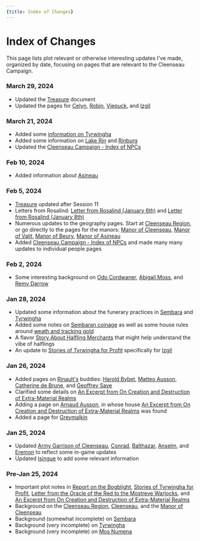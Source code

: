 ```yaml
---
{title: Index of Changes}
---
```

# Index of Changes
This page lists plot relevant or otherwise interesting updates I've made, organized by date, focusing on pages that are relevant to the Cleenseau Campaign. 

### March 29, 2024
* Updated the [Treasure](<treasure/treasure.md>) document
* Updated the pages for [Celyn](<../../people/pcs/cleenseau/celyn.md>), [Robin](<../../people/pcs/cleenseau/robin-of-abenfyrd.md>), [Viepuck](<../../people/pcs/cleenseau/viepuck.md>), and [Izgil](<../../people/pcs/cleenseau/izgil-moonseeker.md>)
### March 21, 2024
* Added some [information on Tyrwingha](<../../gazetteer/greater-sembara/tyrwingha/political-organization-of-tyrwingha.md>)
* Added some information on [Lake Rin](<../../gazetteer/greater-sembara/sembara/barony-of-aveil/lake-rin.md>) and [Rinburg](<../../gazetteer/greater-sembara/sembara/barony-of-aveil/rinburg.md>)
* Updated the [Cleenseau Campaign - Index of NPCs](<./cleenseau-campaign-index-of-npcs.md>)
### Feb 10, 2024
* Added information about [Asineau](<../../gazetteer/greater-sembara/sembara/barony-of-aveil/cleenseau-region/asineau.md>)
### Feb 5, 2024
* [Treasure](<treasure/treasure.md>) updated after Session 11
* Letters from Rosalind: [Letter from Rosalind (January 6th)](<letters-and-stories/letter-from-rosalind-january-6th.md>)  and [Letter from Rosalind (January 8th)](<letters-and-stories/letter-from-rosalind-january-8th.md>)
* Numerous updates to the geography pages. Start at [Cleenseau Region](<../../gazetteer/greater-sembara/sembara/barony-of-aveil/cleenseau-region/cleenseau-region.md>), or go directly to the pages for the manors: [Manor of Cleenseau](<../../gazetteer/greater-sembara/sembara/barony-of-aveil/cleenseau-region/manor-of-cleenseau.md>), [Manor of Valit](<../../gazetteer/greater-sembara/sembara/barony-of-aveil/cleenseau-region/manor-of-valit.md>), [Manor of Beury](<../../gazetteer/greater-sembara/sembara/barony-of-aveil/cleenseau-region/manor-of-beury.md>), [Manor of Asineau](<../../gazetteer/greater-sembara/sembara/barony-of-aveil/cleenseau-region/manor-of-asineau.md>)
* Added [Cleenseau Campaign - Index of NPCs](<./cleenseau-campaign-index-of-npcs.md>) and made many many updates to individual people pages
### Feb 2, 2024
* Some interesting background on [Odo Cordwaner](<../../people/sembarans/odo-cordwaner.md>), [Abigail Moss](<../../people/sembarans/abigail-moss.md>), and [Remy Darrow](<../../people/sembarans/remy-darrow.md>)
### Jan 28, 2024
* Updated some information about the funerary practices in [Sembara](<../../cosmology/religions/mos-numena/sembaran-funerary-traditions.md>) and [Tyrwingha](<../../cosmology/religions/mos-numena/tyrwinghan-funerary-traditions.md>)
* Added some notes on [Sembaran coinage](<../../gazetteer/greater-sembara/sembara/coinage-of-sembara.md>) as well as some house rules around [weath and tracking gold](<mechanics/house-rules.md#wealth-and-gold>)
* A flavor [Story About Halfling Merchants](<../../primary-sources/story-about-halfling-merchants.md>) that might help understand the vibe of halflings
* An update to [Stories of Tyrwingha for Profit](<letters-and-stories/stories-of-tyrwingha-for-profit.md>) specifically for [Izgil](<../../people/pcs/cleenseau/izgil-moonseeker.md>)
### Jan 26, 2024
* Added pages on [Rinault's](<../../people/sembarans/rinault-essford.md>) buddies: [Harold Bybet](<../../people/sembarans/harold-bybet.md>), [Matteo Ausson](<../../people/sembarans/matteo-ausson.md>), [Catherine de Brune](<../../people/sembarans/catherine-de-brune.md>), and [Geoffrey Save](<../../people/sembarans/geoffrey-save.md>)
* Clarified some details on [An Excerpt from On Creation and Destruction of Extra-Material Realms](<letters-and-stories/an-excerpt-from-on-creation-and-destruction-of-extra-material-realms.md>)
* Adding a page on [Arnaud Ausson](<../../people/sembarans/arnaud-ausson.md>), in whose house [An Excerpt from On Creation and Destruction of Extra-Material Realms](<letters-and-stories/an-excerpt-from-on-creation-and-destruction-of-extra-material-realms.md>) was found
* Added a page for [Greymalkin](<../../people/pcs/cleenseau/greymalkin.md>)
### Jan 25, 2024
* Updated [Army Garrison of Cleenseau](<../../groups/sembaran-army/army-garrison-of-cleenseau.md>), [Conrad](<../../people/sembarans/conrad.md>), [Balthazar](<../../people/maseauns/balthazar.md>), [Anselm](<../../people/sembarans/anselm.md>), and [Eremon](<../../people/sembarans/eremon.md>) to reflect some in-game updates
* Updated [Isingue](<../../gazetteer/istaros-watershed/isingue.md>) to add some relevant information
### Pre-Jan 25, 2024
* Important plot notes in [Report on the Bogblight](<letters-and-stories/report-on-the-bogblight.md>), [Stories of Tyrwingha for Profit](<letters-and-stories/stories-of-tyrwingha-for-profit.md>), [Letter from the Oracle of the Red to the Mostreve Warlocks](<letters-and-stories/letter-from-the-oracle-of-the-red-to-the-mostreve-warlocks.md>), and [An Excerpt from On Creation and Destruction of Extra-Material Realms](<letters-and-stories/an-excerpt-from-on-creation-and-destruction-of-extra-material-realms.md>)
* Background on the [Cleenseau Region](<../../gazetteer/greater-sembara/sembara/barony-of-aveil/cleenseau-region/cleenseau-region.md>), [Cleenseau](<../../gazetteer/greater-sembara/sembara/barony-of-aveil/cleenseau-region/cleenseau/cleenseau.md>), and the [Manor of Cleenseau](<../../gazetteer/greater-sembara/sembara/barony-of-aveil/cleenseau-region/manor-of-cleenseau.md>)
* Background (somewhat incomplete) on [Sembara](<../../gazetteer/greater-sembara/sembara/sembara.md>)
* Background (very incomplete) on [Tyrwingha](<../../gazetteer/greater-sembara/tyrwingha/tyrwingha.md>)
* Background (very incomplete) on [Mos Numena](<../../cosmology/religions/mos-numena/mos-numena.md>)
